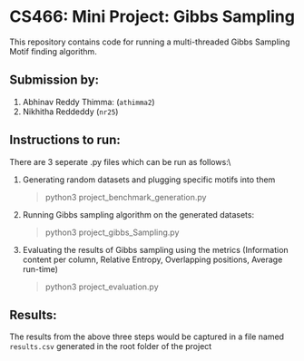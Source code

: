 # CS466: Mini Project: Gibbs Sampling 

This repository contains code for running a multi-threaded Gibbs Sampling Motif finding algorithm.

## Submission by:
1. Abhinav Reddy Thimma: (```athimma2```)
2. Nikhitha Reddeddy (```nr25```)

## Instructions to run:

There are 3 seperate .py files which can be run as follows:\
1. Generating random datasets and plugging specific motifs into them

    > python3 project_benchmark_generation.py

2. Running Gibbs sampling algorithm on the generated datasets:
    > python3 project_gibbs_Sampling.py

3. Evaluating the results of Gibbs sampling using the metrics (Information content per column, Relative Entropy, Overlapping positions, Average run-time)
    > python3 project_evaluation.py

## Results:
The results from the above three steps would be captured in a file named ``` results.csv ``` generated in the root folder of the project